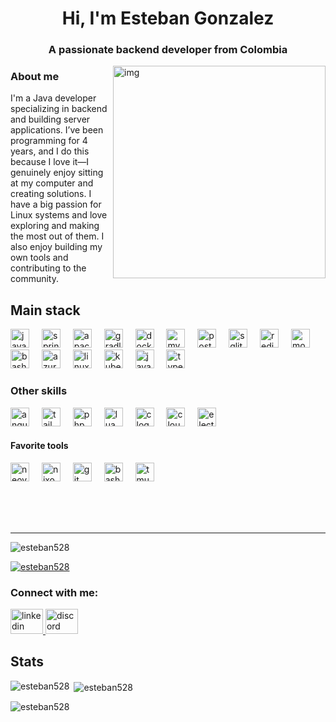 <h1 align="center">Hi, I'm Esteban Gonzalez</h1>
<h3 align="center">A passionate backend developer from Colombia</h3>

<p>

<img src="https://i0.wp.com/cdn.midjourney.com/b404f594-7740-4da6-abb3-22e0a148ef83/0_2.png?fit=973%2C9999&ssl=1" alt="img" align="right" width="340px">
<h3>About me</h3>
<p align="left">
I'm a Java developer specializing in backend and building server applications. I’ve been programming for 4 years, and I do this because I love it—I genuinely enjoy sitting at my computer and creating solutions. I have a big passion for Linux systems and love exploring and making the most out of them. I also enjoy building my own tools and contributing to the community.
</p>

## Main stack
<p align="left">
  <img src="https://skillicons.dev/icons?i=java" height="30" alt="java logo"  />
  <img width="12" />
  <img src="https://cdn.jsdelivr.net/gh/devicons/devicon/icons/spring/spring-original.svg" height="30" alt="spring logo"  />
  <img width="12" />
  <img src="https://cdn.simpleicons.org/apachemaven/C71A36" height="30" alt="apachemaven logo"  />
  <img width="12" />
  <img src="https://skillicons.dev/icons?i=gradle" height="30" alt="gradle logo"  />
  <img width="12" />
  <img src="https://cdn.simpleicons.org/docker/2496ED" height="30" alt="docker logo"  />
  <img width="12" />
  <img src="https://skillicons.dev/icons?i=mysql" height="30" alt="mysql logo"  />
  <img width="12" />
  <img src="https://skillicons.dev/icons?i=postgres" height="30" alt="postgresql logo"  />
  <img width="12" />
  <img src="https://skillicons.dev/icons?i=sqlite" height="30" alt="sqlite logo"  />
  <img width="12" />
  <img src="https://skillicons.dev/icons?i=redis" height="30" alt="redis logo"  />
  <img width="12" />
  <img src="https://cdn.jsdelivr.net/gh/devicons/devicon/icons/mongodb/mongodb-original.svg" height="30" alt="mongodb logo"  />
  <img width="12" />
  <img src="https://cdn.simpleicons.org/gnubash/4EAA25" height="30" alt="bash logo"  />
  <img width="12" />
  <img src="https://cdn.jsdelivr.net/gh/devicons/devicon/icons/azure/azure-original.svg" height="30" alt="azure logo"  />
  <img width="12" />
  <img src="https://cdn.jsdelivr.net/gh/devicons/devicon/icons/linux/linux-original.svg" height="30" alt="linux logo"  />
  <img width="12" />
  <img src="https://cdn.jsdelivr.net/gh/devicons/devicon/icons/kubernetes/kubernetes-plain.svg" height="30" alt="kubernetes logo"  />
  <img width="12" />
  <img src="https://skillicons.dev/icons?i=js" height="30" alt="javascript logo"  />
  <img width="12" />
  <img src="https://skillicons.dev/icons?i=ts" height="30" alt="typescript logo"  />
</p>

### Other skills
<div align="left">
  <img src="https://cdn.simpleicons.org/angular/DD0031" height="30" alt="angularjs logo"  />
  <img width="12" />
  <img src="https://skillicons.dev/icons?i=tailwind" height="30" alt="tailwindcss logo"  />
  <img width="12" />
  <img src="https://cdn.simpleicons.org/php/777BB4" height="30" alt="php logo"  />
  <img width="12" />
  <img src="https://cdn.jsdelivr.net/gh/devicons/devicon/icons/lua/lua-original.svg" height="30" alt="lua logo"  />
  <img width="12" />
  <img src="https://cdn.simpleicons.org/c/A8B9CC" height="30" alt="c logo"  />
  <img width="12" />
  <img src="https://cdn.simpleicons.org/cloudflare/F38020" height="30" alt="cloudflare logo"  />
  <img width="12" />
  <img src="https://skillicons.dev/icons?i=electron" height="30" alt="electron logo"  />
</div>


#### Favorite tools
<p align="left">
  <img src="https://skillicons.dev/icons?i=neovim" height="30" alt="neovim logo"  />
  <img width="12" />
  <img src="https://cdn.simpleicons.org/nixos/5277C3" height="30" alt="nixos logo"  />
  <img width="12" />
  <img src="https://skillicons.dev/icons?i=git" height="30" alt="git logo"  />
  <img width="12" />
  <img src="https://skillicons.dev/icons?i=bash" height="30" alt="bash logo"  />
  <img width="12" />
  <img src="https://upload.wikimedia.org/wikipedia/commons/e/e4/Tmux_logo.svg" height="30" alt="tmux logo"  />
  <img width="12" />
  
</p
</p>

<br>
<br>
<br>

----

<p align="left"> <img src="https://komarev.com/ghpvc/?username=esteban528&label=Profile%20views&color=0e75b6&style=flat" alt="esteban528" /> </p>

<p align="left"> <a href="https://github.com/ryo-ma/github-profile-trophy"><img src="https://github-profile-trophy.vercel.app/?username=esteban528" alt="esteban528" /></a> </p>

<h3 align="left">Connect with me:</h3>
<p align="left">
<div align="left">
  <a href="https://www.linkedin.com/in/esteban-gonzalez-76393b26a/" target="_blank">
    <img src="https://raw.githubusercontent.com/maurodesouza/profile-readme-generator/master/src/assets/icons/social/linkedin/default.svg" width="52" height="40" alt="linkedin logo"  />
  </a>
  <a href="https://discord.com/users/613060502565814285" target="_blank">
    <img src="https://raw.githubusercontent.com/maurodesouza/profile-readme-generator/master/src/assets/icons/social/discord/default.svg" width="52" height="40" alt="discord logo"  />
  </a>
</div>

</p>


## Stats

<img align="left" src="https://github-readme-stats.vercel.app/api/top-langs?username=esteban528&show_icons=true&locale=en&layout=compact" alt="esteban528" /></p>

<p>&nbsp;<img align="center" src="https://github-readme-stats.vercel.app/api?username=esteban528&show_icons=true&locale=en" alt="esteban528" /></p>

<p><img align="center" src="https://github-readme-streak-stats.herokuapp.com/?user=esteban528&" alt="esteban528" /></p>
